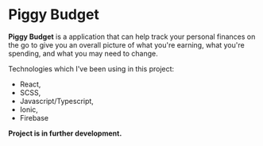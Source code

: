 <h1>Piggy Budget</h1>

<b>Piggy Budget</b> is a application that can help track your personal finances on the go to give you an overall picture of what you're earning, what you're spending, and what you may need to change.

Technologies which I've been using in this project:
- React,
- SCSS,
- Javascript/Typescript,
- Ionic,
- Firebase

<b>Project is in further development.</b>
